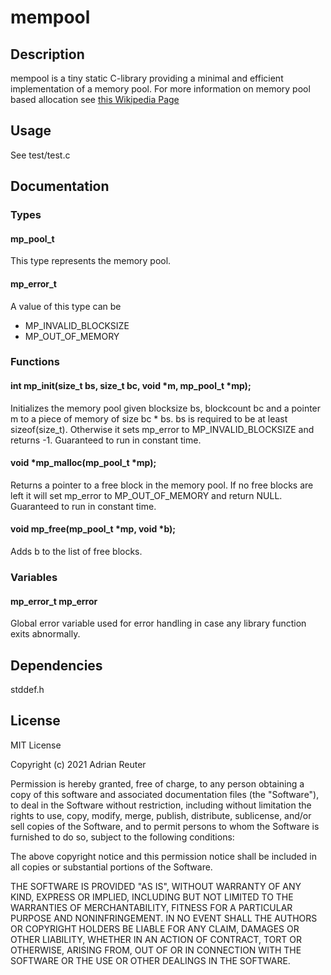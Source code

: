 # mempool
## Description
mempool is a tiny static C-library providing a minimal and efficient implementation of a memory pool. For more information on memory pool based allocation see [this Wikipedia Page](https://en.wikipedia.org/wiki/Memory_pool)
## Usage
See test/test.c
## Documentation
### Types
#### mp_pool_t
This type represents the memory pool.
#### mp_error_t
A value of this type can be
- MP_INVALID_BLOCKSIZE
- MP_OUT_OF_MEMORY
### Functions
#### int mp_init(size_t bs, size_t bc, void *m, mp_pool_t *mp);
Initializes the memory pool given blocksize bs, blockcount bc and a pointer m to a piece of memory of size bc * bs. bs is required to be at least sizeof(size_t). Otherwise it sets mp_error to MP_INVALID_BLOCKSIZE and returns -1. Guaranteed to run in constant time.
#### void *mp_malloc(mp_pool_t *mp);
Returns a pointer to a free block in the memory pool. If no free blocks are left it will set mp_error to MP_OUT_OF_MEMORY and return NULL. Guaranteed to run in constant time.
#### void mp_free(mp_pool_t *mp, void *b);
Adds b to the list of free blocks.
### Variables
#### mp_error_t mp_error
Global error variable used for error handling in case any library function exits abnormally.
## Dependencies
stddef.h
## License
MIT License

Copyright (c) 2021 Adrian Reuter

Permission is hereby granted, free of charge, to any person obtaining a copy
of this software and associated documentation files (the "Software"), to deal
in the Software without restriction, including without limitation the rights
to use, copy, modify, merge, publish, distribute, sublicense, and/or sell
copies of the Software, and to permit persons to whom the Software is
furnished to do so, subject to the following conditions:

The above copyright notice and this permission notice shall be included in all
copies or substantial portions of the Software.

THE SOFTWARE IS PROVIDED "AS IS", WITHOUT WARRANTY OF ANY KIND, EXPRESS OR
IMPLIED, INCLUDING BUT NOT LIMITED TO THE WARRANTIES OF MERCHANTABILITY,
FITNESS FOR A PARTICULAR PURPOSE AND NONINFRINGEMENT. IN NO EVENT SHALL THE
AUTHORS OR COPYRIGHT HOLDERS BE LIABLE FOR ANY CLAIM, DAMAGES OR OTHER
LIABILITY, WHETHER IN AN ACTION OF CONTRACT, TORT OR OTHERWISE, ARISING FROM,
OUT OF OR IN CONNECTION WITH THE SOFTWARE OR THE USE OR OTHER DEALINGS IN THE
SOFTWARE.